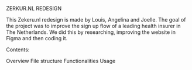 ZERKUR.NL REDESIGN

This Zekeru.nl redesign is made by Louis, Angelina and Joelle. The goal of the project was to improve the sign up flow of a leading health insurer in The Netherlands. We did this by researching, improving the website in Figma and then coding it.

Contents:

Overview
File structure
Functionalities
Usage
